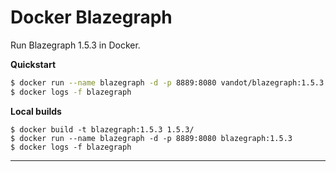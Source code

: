 Docker Blazegraph
=================

Run Blazegraph 1.5.3 in Docker.

**Quickstart**

```bash
$ docker run --name blazegraph -d -p 8889:8080 vandot/blazegraph:1.5.3
$ docker logs -f blazegraph
```

**Local builds**

```
$ docker build -t blazegraph:1.5.3 1.5.3/
$ docker run --name blazegraph -d -p 8889:8080 blazegraph:1.5.3
$ docker logs -f blazegraph
```

---
